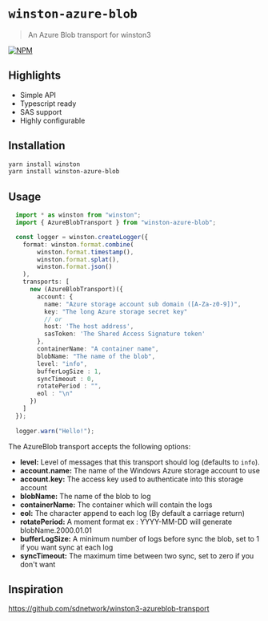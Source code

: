 # `winston-azure-blob`

> An Azure Blob transport for winston3

[![NPM](https://img.shields.io/npm/v/winston-azure-blob?style=for-the-badge)](https://www.npmjs.com/package/winston-azure-blob)

## Highlights

- Simple API
- Typescript ready
- SAS support
- Highly configurable

## Installation

``` bash
yarn install winston
yarn install winston-azure-blob
```

## Usage

```typescript
  import * as winston from "winston";
  import { AzureBlobTransport } from "winston-azure-blob";

  const logger = winston.createLogger({
    format: winston.format.combine(
        winston.format.timestamp(),
        winston.format.splat(),
        winston.format.json()
    ),
    transports: [
      new (AzureBlobTransport)({
        account: {
          name: "Azure storage account sub domain ([A-Za-z0-9])",
          key: "The long Azure storage secret key"
          // or 
          host: 'The host address',
          sasToken: 'The Shared Access Signature token'
        },
        containerName: "A container name",
        blobName: "The name of the blob",
        level: "info",
        bufferLogSize : 1,
        syncTimeout : 0,
        rotatePeriod : "",
        eol : "\n"
      })
    ]
  });
  
  logger.warn("Hello!");
```

The AzureBlob transport accepts the following options:

* __level:__ Level of messages that this transport should log (defaults to `info`).
* __account.name:__ The name of the Windows Azure storage account to use
* __account.key:__ The access key used to authenticate into this storage account
* __blobName:__ The name of the blob to log
* __containerName:__ The container which will contain the logs
* __eol:__ The character append to each log (By default a carriage return)
* __rotatePeriod:__ A moment format ex : YYYY-MM-DD will generate blobName.2000.01.01
* __bufferLogSize:__ A minimum number of logs before sync the blob, set to 1 if you want sync at each log
* __syncTimeout:__ The maximum time between two sync, set to zero if you don't want

## Inspiration

<https://github.com/sdnetwork/winston3-azureblob-transport>
